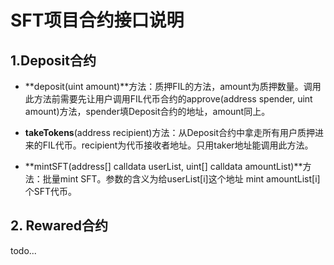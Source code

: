 # SFT项目合约接口说明



## 1.Deposit合约

- **deposit(uint amount)**方法：质押FIL的方法，amount为质押数量。调用此方法前需要先让用户调用FIL代币合约的approve(address spender, uint amount)方法，spender填Deposit合约的地址，amount同上。

- **takeTokens**(address recipient)方法：从Deposit合约中拿走所有用户质押进来的FIL代币。recipient为代币接收者地址。只用taker地址能调用此方法。

- **mintSFT(address[] calldata userList, uint[] calldata amountList)**方法：批量mint SFT。参数的含义为给userList[i]这个地址 mint amountList[i]个SFT代币。

  

  

## 2. Rewared合约

todo...
